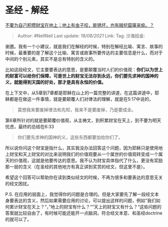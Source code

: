 # 圣经 - 解经

[不要为自己积攒财宝在地上；地上有虫子咬，能锈坏，也有贼挖窟窿来偷。？](https://www.zhihu.com/question/269580870/answer/349905120)

> Author: #NellNell
> Last update: *19/08/2021*
> Link:
> Tag:
> 沙海拾金:

谢邀。我有一个小建议，就是我们在解经的时候，特别在解经比喻、寓言、故事的时候，最重要的是了解这个比喻、寓言或故事所要传达的主要信息是什么，而对于中间的个别元素，其实不是总有特别的含义的。

比如这段经文，它主要要表达的意思，是要颠覆当时人们的价值观：**你们以为世上的财富可以给你们保障，可是世上的财宝无法存到永远，你们要先求神的国神的义，就能得到天国的好处，那才是具有永恒的价值。**

在上下文中，从5章到7章都是耶稣在山上的一篇完整的讲道，在这篇讲道中，耶稣都是在做这一件事情，就是要颠覆人们对律法的理解，就是在5:17中说的，

> 莫想我来要废掉律法和先知，我来不是要废掉，乃是要成全。

第6章所针对的就是要颠覆价值观，从主祷文，到积累财宝在天上，到不要为明天忧虑，最终的总结在6:33

> 你们要先求神的国神的义，这些东西都要加给你们了。

所以说你问这个财宝是指什么，其实我没办法回答这个问题，因为耶稣只是使用地上财宝和天上财宝的对比来说明我们的价值观要从一个属世的价值观转变成一个属天的价值观，这就是他要传达的意思。我不认为财宝具体指代了什么，更没有奖励那一层的含义（在圣经的其他地方有真正讲到奖赏的经文，但这里不是）。

希望这个回答可以帮助你在读到类似经文的时候，不再为很多和要表达的意思无关的经文困扰。

P.S. 在应用的层面上，我觉得你的问题是合理的。但是大家要先了解一段经文本身要表达的含义，然后如果需要应用的讨论，可以提出这样的问题，例如”我们如何累计财宝在天上？“，”地上的财宝有什么？“”天上的财宝又有什么？“这些问题的答案就比较自由了，有时候可能还能开一点脑洞，符合经文本意、和圣经doctrine的就可以了。

